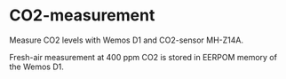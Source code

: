 # CO2-measurement
Measure CO2 levels with Wemos D1 and CO2-sensor MH-Z14A.

Fresh-air measurement at 400 ppm CO2 is stored in EERPOM memory of the Wemos D1.
